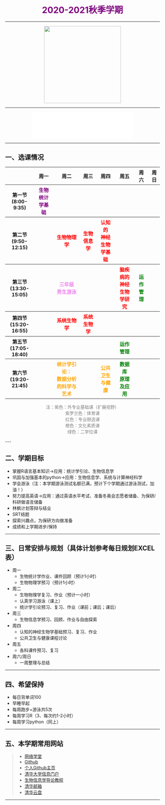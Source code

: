 
<h1 style="color:purple;text-align:center;">
    2020-2021秋季学期
</h1>

---

<body background="https://www.toptal.com/designers/subtlepatterns/patterns/blue-snow.png">
</body>

<p align=center>
<img src="http://m.qpic.cn/psc?/V12ccrmE2bUi2o/45NBuzDIW489QBoVep5mcREIyIOqS9Yczqz*mYMx2KE*ndO5REftk5nrd9HyNzkKwrpTK6GVeLBFKmT2qgeo9UchUXg2DPYBGQpXQfLq13s!/b&bo=oQNYAqEDWAIBGT4!&rf=viewer_4" width="250"/>
</p>

---

<p align="center">
<iframe frameborder="no" border="0" marginwidth="0" marginheight="0" width=330 height=86 src="//music.163.com/outchain/player?type=2&id=523863496&auto=1&height=66"></iframe>
</p>

---

## 一、选课情况
<table>
    <thead>
        <tr>
            <th>   </th>
            <th>周一</th>
            <th>周二</th>
            <th>周三</th>
            <th>周四</th>
            <th>周五</th>
            <th>周六</th>
            <th>周日</th>
        </tr>
    </thead>
    <tbody>
        <tr>
            <th>第一节<br/>(8:00-9:35)</th>
            <th style="color:purple;">生物统计学基础</th>
            <th> </th>
            <th> </th>
            <th> </th>
            <th> </th>
            <th> </th>
            <th> </th>
        </tr>
        <tr>
            <th>第二节<br/>(9:50-12:15)</th>
            <th> </th>
            <th style="color:red;">生物物理学</th>
            <th style="color:red;">生物信息学</th>
            <th style="color:red;">认知的<br/>神经生物学基础</th>
            <th> </th>
            <th> </th>
            <th> </th>
        </tr>
        <tr>
            <th>第三节<br/>(13:30-15:05)</th>
            <th style="color:purple;"></th>
            <th style="color:violet;">三年级<br/>男生游泳</th>
            <th> </th>
            <th> </th>
            <th style="color:red;">脑疾病的<br/>神经生物学研究</th>
            <th style="color:green;">运作管理</th>
            <th> </th>
        </tr>
        <tr>
            <th>第四节<br/>(15:20-16:55)</th>
            <th style="color:purple;"></th>
            <th style="color:red;">系统生物学</th>
            <th style="color:red;">系统生物学</th>
            <th> </th>
            <th> </th>
            <th> </th>
            <th> </th>
        </tr>
        <tr>
            <th>第五节<br/>(17:05-18:40)</th>
            <th> </th>
            <th> </th>
            <th> </th>
            <th> </th>
            <th style="color:green;">运作管理</th>
            <th> </th>
            <th> </th>
        </tr>
        <tr>
            <th>第六节<br/>(19:20-21:45)</th>
            <th> </th>
            <th style="color:orange;">统计学引论：<br/>数据分析的科学与艺术</th>
            <th > </th>
            <th style="color:orange;">公共卫生与健康</th>
            <th style="color:green;">数据库<br/>原理及应用</th>
            <th> </th>
            <th> </th>
        </tr>              
    </tbody>
</table>

<p style="color:grey;text-align:center;">
    注：紫色：外专业基础课（扩展视野）<br/>
    紫罗兰色：体育课<br/>
    红色：专业限选课<br/>
    橙色：文化素质课<br/>
    绿色：二学位课<br/>
</p>
---

## 二、学期目标
  - 掌握R语言基本知识→应用：统计学引论、生物信息学
  - 巩固与加强基本的python→应用：生物信息学、系统与计算神经科学
  - 学会游泳（注：本学期游泳测试名额已满，预计下个学期通过游泳测试，加油！）
  - 努力提高英语→应用：通过英语水平考试、准备冬奥会志愿者储备、为保研/科研做语言储备
  - 林枫计划答辩与结业
  - SRT结题
  - 探索兴趣点，为保研方向做准备
  - 成绩和上学期进步/保持

---

## 三、日常安排与规划（具体计划参考每日规划EXCEL表）
  - 周一
    - 生物统计学作业、课件回顾（预计1小时）
    - 生物物理学预习（预计1小时）
  - 周二
    - 生物物理学复习、作业（预计一小时）
    - 认真学习游泳（课上）
    - 统计学引论预习、复习、作业（课前；课后；课后）
  - 周三
    - 生物信息学预习、回顾、作业与自由探索
  - 周四
    - 认知的神经生物学基础预习、复习、作业
    - 公共卫生与健康课程讨论
  - 周五
    - 各科课件预习、复习
  - 周六/周日
    - 一周整理与总结

---

## 四、希望保持
 - 每日背单词100
 - 早睡早起
 - 每周跑步+游泳共5次
 - 每周学习R（3、每次约1-2小时）
 - 每周学习python（同上）

---

## 五、本学期常用网站
 >- [网络学堂](https://learn.tsinghua.edu.cn/)
 >- [Github](https://github.com/)
 >- [个人Github主页](https://sirjoeyu.github.io/)
 >- [清华大学信息门户](http://info.tsinghua.edu.cn/)
 >- [生物信息学导论教程](https://lulab2.gitbook.io/teaching/)
 >- [清华邮箱](https://mails.tsinghua.edu.cn/)
 >- [清华云盘](https://cloud.tsinghua.edu.cn/)

---

